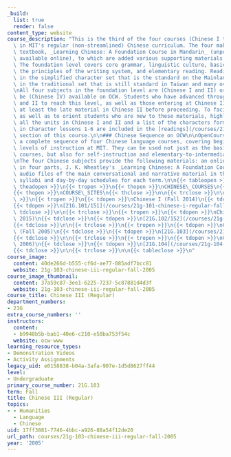```yaml
---
_build:
  list: true
  render: false
content_type: website
course_description: "This is the third of the four courses (Chinese I through IV)\
  \ in MIT's regular (non-streamlined) Chinese curriculum. The four make use of the\
  \ textbook, _Learning Chinese: A Foundation Course in Mandarin_ (unpublished, but\
  \ available online), to which are added various supporting materials as needs arise.\
  \ The foundation level covers core grammar, linguistic culture, basic conversation,\
  \ the principles of the writing system, and elementary reading. Reading is primarily\
  \ in the simplified character set that is the standard on the Mainland, but also\
  \ in the traditional set that is still standard in Taiwan and many overseas communities.\n\
  \nAll four subjects in the foundation level are (Chinese I and II) or soon will\
  \ be (Chinese IV) available on OCW. Students who have advanced through Chinese I\
  \ and II to reach this level, as well as those entering at Chinese III, should review\
  \ at least the late material in Chinese II before proceeding. To facilitate review,\
  \ as well as to orient students who are new to these materials, highlights from\
  \ all the units in Chinese I and II and a list of the characters formally introduced\
  \ in Character lessons 1-6 are included in the [readings](/courses/21g-103-chinese-iii-regular-fall-2005/pages/readings)\
  \ section of this course.\n\n### Chinese Sequence on OCW\n\nOpenCourseWare now offers\
  \ a complete sequence of four Chinese language courses, covering beginning to intermediate\
  \ levels of instruction at MIT. They can be used not just as the basis for taught\
  \ courses, but also for self-instruction and elementary-to-intermediate review.\n\
  \nThe four Chinese subjects provide the following materials: an online textbook\
  \ in four parts, J. K. Wheatley's _Learning Chinese: A Foundation Course in Mandarin_;\
  \ audio files of the main conversational and narrative material in this book; and\
  \ syllabi and day-by-day schedules for each term.\n\n{{< tableopen >}}\n\n\n{{<\
  \ theadopen >}}\n{{< tropen >}}\n{{< thopen >}}\nCHINESE\_COURSES\n{{< thclose >}}\n\
  {{< thopen >}}\nCOURSE\_SITES\n{{< thclose >}}\n\n{{< trclose >}}\n\n{{< theadclose\
  \ >}}\n{{< tropen >}}\n{{< tdopen >}}\nChinese I (Fall 2014)\n{{< tdclose >}}\n\
  {{< tdopen >}}\n[21G.101/151](/courses/21g-101-chinese-i-regular-fall-2014/)\n{{<\
  \ tdclose >}}\n\n{{< trclose >}}\n{{< tropen >}}\n{{< tdopen >}}\nChinese II (Spring\
  \ 2015)\n{{< tdclose >}}\n{{< tdopen >}}\n[21G.102/152](/courses/21g-102-chinese-ii-regular-spring-2015/)\n\
  {{< tdclose >}}\n\n{{< trclose >}}\n{{< tropen >}}\n{{< tdopen >}}\nChinese III\
  \ (Fall 2005)\n{{< tdclose >}}\n{{< tdopen >}}\n[21G.103](/courses/21g-103-chinese-iii-regular-fall-2005)\n\
  {{< tdclose >}}\n\n{{< trclose >}}\n{{< tropen >}}\n{{< tdopen >}}\nChinese IV (Spring\
  \ 2006)\n{{< tdclose >}}\n{{< tdopen >}}\n[21G.104](/courses/21g-104-chinese-iv-regular-spring-2006/)\n\
  {{< tdclose >}}\n\n{{< trclose >}}\n\n{{< tableclose >}}\n"
course_image:
  content: 40de266d-b555-cf6d-ae77-085adf7bcc81
  website: 21g-103-chinese-iii-regular-fall-2005
course_image_thumbnail:
  content: 37a59c87-3ee1-6225-7237-5c87881d4d3f
  website: 21g-103-chinese-iii-regular-fall-2005
course_title: Chinese III (Regular)
department_numbers:
- 21G
extra_course_numbers: ''
instructors:
  content:
  - b9948b5b-bab1-40e6-c210-e58ba753f54c
  website: ocw-www
learning_resource_types:
- Demonstration Videos
- Activity Assignments
legacy_uid: e0158838-b04a-3afa-907e-1d5d8627ff44
level:
- Undergraduate
primary_course_number: 21G.103
term: Fall
title: Chinese III (Regular)
topics:
- - Humanities
  - Language
  - Chinese
uid: 17ff3881-7746-4bbc-a926-88a54f12de20
url_path: courses/21g-103-chinese-iii-regular-fall-2005
year: '2005'
---
```

